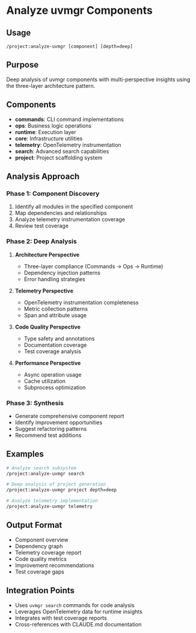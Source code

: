 # Analyze uvmgr Components

## Usage
`/project:analyze-uvmgr [component] [depth=deep]`

## Purpose
Deep analysis of uvmgr components with multi-perspective insights using the three-layer architecture pattern.

## Components
- **commands**: CLI command implementations
- **ops**: Business logic operations
- **runtime**: Execution layer
- **core**: Infrastructure utilities
- **telemetry**: OpenTelemetry instrumentation
- **search**: Advanced search capabilities
- **project**: Project scaffolding system

## Analysis Approach

### Phase 1: Component Discovery
1. Identify all modules in the specified component
2. Map dependencies and relationships
3. Analyze telemetry instrumentation coverage
4. Review test coverage

### Phase 2: Deep Analysis
1. **Architecture Perspective**
   - Three-layer compliance (Commands → Ops → Runtime)
   - Dependency injection patterns
   - Error handling strategies
   
2. **Telemetry Perspective**
   - OpenTelemetry instrumentation completeness
   - Metric collection patterns
   - Span and attribute usage
   
3. **Code Quality Perspective**
   - Type safety and annotations
   - Documentation coverage
   - Test coverage analysis
   
4. **Performance Perspective**
   - Async operation usage
   - Cache utilization
   - Subprocess optimization

### Phase 3: Synthesis
- Generate comprehensive component report
- Identify improvement opportunities
- Suggest refactoring patterns
- Recommend test additions

## Examples

```bash
# Analyze search subsystem
/project:analyze-uvmgr search

# Deep analysis of project generation
/project:analyze-uvmgr project depth=deep

# Analyze telemetry implementation
/project:analyze-uvmgr telemetry
```

## Output Format
- Component overview
- Dependency graph
- Telemetry coverage report
- Code quality metrics
- Improvement recommendations
- Test coverage gaps

## Integration Points
- Uses `uvmgr search` commands for code analysis
- Leverages OpenTelemetry data for runtime insights
- Integrates with test coverage reports
- Cross-references with CLAUDE.md documentation